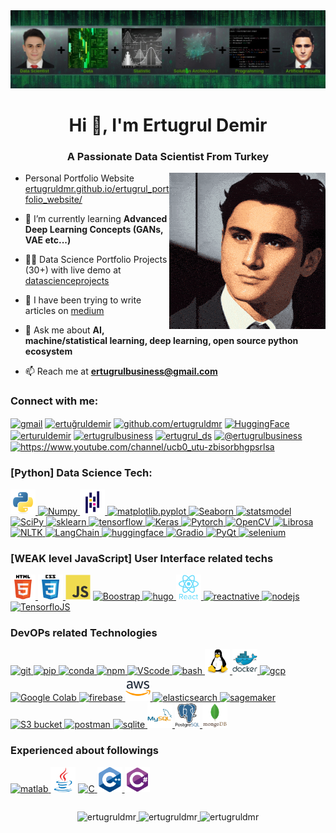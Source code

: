 <div style="text-align: center;">
    <a href="https://ertugruldmr.github.io/ertugrul_portfolio_website/">
        <img src="images/BackGround.jpeg" alt="MasterHead">
    </a>
</div>
<h1 align="center">Hi 👋, I'm Ertugrul Demir</h1>
<h3 align="center">A Passionate Data Scientist From Turkey</h3>
<img align="right" alt="SD"   src="images/GAN_Face_light.gif">

- Personal Portfolio Website [ertugruldmr.github.io/ertugrul_portfolio_website/](https://ertugruldmr.github.io/ertugrul_portfolio_website/)

- 🌱 I’m currently learning **Advanced Deep Learning Concepts (GANs, VAE etc...)**

- 👨‍💻 Data Science Portfolio Projects (30+) with live demo at [datascienceprojects](https://ertugruldmr.github.io/ertugrul_portfolio_website/post/datascienceprojects/)

- 📝 I have been trying to write articles on [medium](https://medium.com/@ertugrulbusiness)

- 💬 Ask me about **AI, machine/statistical learning, deep learning, open source python ecosystem**

- 📫 Reach me at **ertugrulbusiness@gmail.com**  

<h3 align="left">Connect with me:</h3>
<p align="left">
<a href="mailto:ertugrulbusiness@gmail.com" target="blank"><img align="center" src="https://upload.wikimedia.org/wikipedia/commons/7/7e/Gmail_icon_%282020%29.svg" alt="gmail" height="30" width="40" /></a>
<a href="https://linkedin.com/in/ertuğruldemir" target="blank"><img align="center" src="https://raw.githubusercontent.com/rahuldkjain/github-profile-readme-generator/master/src/images/icons/Social/linked-in-alt.svg" alt="ertuğruldemir" height="30" width="40" /></a>
<a href="https://github.com/ertugruldmr" target="blank"><img align="center" src="https://cdn.jsdelivr.net/gh/devicons/devicon/icons/github/github-original.svg" alt="github.com/ertugruldmr" height="30" width="40" /></a>
<a href="https://huggingface.co/ErtugrulDemir" target="blank"><img align="center" src="https://huggingface.co/front/assets/huggingface_logo-noborder.svg" alt="HuggingFace" height="30" width="40" /></a>
<a href="https://kaggle.com/erturuldemir" target="blank"><img align="center" src="https://raw.githubusercontent.com/rahuldkjain/github-profile-readme-generator/master/src/images/icons/Social/kaggle.svg" alt="erturuldemir" height="30" width="40" /></a>
<a href="https://www.hackerrank.com/ertugrulbusiness" target="blank"><img align="center" src="https://raw.githubusercontent.com/rahuldkjain/github-profile-readme-generator/master/src/images/icons/Social/hackerrank.svg" alt="ertugrulbusiness" height="30" width="40" /></a>
<a href="https://twitter.com/ertugrul_ds" target="blank"><img align="center" src="https://raw.githubusercontent.com/rahuldkjain/github-profile-readme-generator/master/src/images/icons/Social/twitter.svg" alt="ertugrul_ds" height="30" width="40" /></a>
<a href="https://medium.com/@ertugrulbusiness" target="blank"><img align="center" src="https://raw.githubusercontent.com/rahuldkjain/github-profile-readme-generator/master/src/images/icons/Social/medium.svg" alt="@ertugrulbusiness" height="30" width="40" /></a>
<a href="https://www.youtube.com/c/https://www.youtube.com/channel/ucb0_utu-zbisorbhgpsrlsa" target="blank"><img align="center" src="https://raw.githubusercontent.com/rahuldkjain/github-profile-readme-generator/master/src/images/icons/Social/youtube.svg" alt="https://www.youtube.com/channel/ucb0_utu-zbisorbhgpsrlsa" height="30" width="40" /></a>
</p>

<h3 align="left">[Python] Data Science  Tech:</h3>
<p align="left"> <a href="https://www.python.org" target="_blank" rel="noreferrer"> <img src="https://raw.githubusercontent.com/devicons/devicon/master/icons/python/python-original.svg" alt="python" width="40" height="40"/><a href="https://numpy.org/" target="_blank" rel="noreferrer"> <img src="https://www.vectorlogo.zone/logos/numpy/numpy-icon.svg" alt="Numpy" width="40" height="40"/> </a> <a href="https://pandas.pydata.org/" target="_blank" rel="noreferrer"> <img src="https://raw.githubusercontent.com/devicons/devicon/2ae2a900d2f041da66e950e4d48052658d850630/icons/pandas/pandas-original.svg" alt="pandas" width="40" height="40"/> </a> <a href="https://matplotlib.org/3.5.3/api/_as_gen/matplotlib.pyplot.html" target="_blank" rel="noreferrer"> <img src="https://matplotlib.org/3.5.3/_static/logo2.svg" alt="matplotlib.pyplot" width="40" height="40"/> </a> <a href="https://seaborn.pydata.org/" target="_blank" rel="noreferrer"> <img src="https://seaborn.pydata.org/_images/logo-tall-lightbg.svg" alt="Seaborn" width="40" height="40"/> </a>  <a href="https://www.statsmodels.org/stable/index.html" target="_blank" rel="noreferrer"> <img src="https://www.statsmodels.org/stable/_images/statsmodels-logo-v2-horizontal.svg" alt="statsmodel" width="40" height="40"/> </a> <a href="https://scipy.org/" target="_blank" rel="noreferrer"> <img src="https://scipy.org/images/logo.svg" alt="SciPy" width="40" height="40"/> </a>  <a href="https://scikit-learn.org/stable/" target="_blank" rel="noreferrer"> <img src="https://upload.wikimedia.org/wikipedia/commons/0/05/Scikit_learn_logo_small.svg" alt="sklearn" width="40" height="40"/> </a> <a href="https://www.tensorflow.org" target="_blank" rel="noreferrer"> <img src="https://www.vectorlogo.zone/logos/tensorflow/tensorflow-icon.svg" alt="tensorflow" width="40" height="40"/> </a> 
<a href="https://keras.io/" target="_blank" rel="noreferrer"> <img src="https://upload.wikimedia.org/wikipedia/commons/a/ae/Keras_logo.svg" alt="Keras" width="40" height="40"/> </a> <a href="https://pytorch.org/" target="_blank" rel="noreferrer"> <img src="https://www.vectorlogo.zone/logos/pytorch/pytorch-icon.svg" alt="Pytorch" width="40" height="40"/> </a> <a href="https://opencv.org/" target="_blank" rel="noreferrer"> <img src="https://upload.wikimedia.org/wikipedia/commons/3/32/OpenCV_Logo_with_text_svg_version.svg" alt="OpenCV" width="40" height="40"/> </a> <a href="https://librosa.org/" target="_blank" rel="noreferrer"> <img src="https://librosa.org/doc/latest/_static/librosa_logo_text.svg" alt="Librosa" width="80" height="40"/> </a> <a href="https://www.nltk.org/" target="_blank" rel="noreferrer"> <img src="https://static.javatpoint.com/tutorial/ai/images/natural-language-toolkit2.png" alt="NLTK" width="80" height="40"/> </a> <a href="https://python.langchain.com/en/latest/index.html#" target="_blank" rel="noreferrer"> <img src="https://lh3.googleusercontent.com/6NUJler7N6yZ3MgXDabWE6-NSDNKUSWCSSZe9HOXkXg3jfTUPUX2Gl1FwCeiT6cjGRLRo0ytTjL_CgyyixnCtKU55sj0xnLulS5zXNQ" alt="LangChain" width="80" height="40"/> </a> <a href="https://huggingface.co/" target="_blank" rel="noreferrer"> <img src="https://huggingface.co/front/assets/huggingface_logo-noborder.svg" alt="huggingface" width="40" height="40"/> </a> <a href="https://gradio.app/" target="_blank" rel="noreferrer"> <img src="https://gradio.app/assets/gradio.svg" alt="Gradio" width="80" height="40"/> </a> <a href="https://pypi.org/project/PyQt5/" target="_blank" rel="noreferrer"> <img src="https://www.logo.wine/a/logo/PyQt/PyQt-Logo.wine.svg" alt="PyQt" width="40" height="40"/> </a>   <a href="https://www.selenium.dev" target="_blank" rel="noreferrer"> <img src="https://raw.githubusercontent.com/detain/svg-logos/780f25886640cef088af994181646db2f6b1a3f8/svg/selenium-logo.svg" alt="selenium" width="40" height="40"/> </a> 
</p>

<h3 align="left">[WEAK level JavaScript] User Interface related techs</h3>
<p align="left"> <a href="https://www.python.org" target="_blank" rel="noreferrer"> 
<img src="https://raw.githubusercontent.com/devicons/devicon/master/icons/html5/html5-original-wordmark.svg" alt="html5" width="40" height="40"/> </a> <a href="https://www.w3schools.com/css/" target="_blank" rel="noreferrer"> <img src="https://raw.githubusercontent.com/devicons/devicon/master/icons/css3/css3-original-wordmark.svg" alt="css3" width="40" height="40"/> </a><a href="https://developer.mozilla.org/en-US/docs/Web/JavaScript" target="_blank" rel="noreferrer"> <img src="https://raw.githubusercontent.com/devicons/devicon/master/icons/javascript/javascript-original.svg" alt="javascript" width="40" height="40"/></a> <a href="https://getbootstrap.com/" target="_blank" rel="noreferrer"> <img src="https://upload.wikimedia.org/wikipedia/commons/thumb/b/b2/Bootstrap_logo.svg/512px-Bootstrap_logo.svg.png" alt="Boostrap" width="50" height="40"/> </a> <a href="https://gohugo.io/" target="_blank" rel="noreferrer"> <img src="https://api.iconify.design/logos-hugo.svg" alt="hugo" width="80" height="40"/> </a> <a href="https://reactjs.org/" target="_blank" rel="noreferrer"> <img src="https://raw.githubusercontent.com/devicons/devicon/master/icons/react/react-original-wordmark.svg" alt="react" width="40" height="40"/> </a>  <a href="https://reactnative.dev/" target="_blank" rel="noreferrer"> <img src="https://reactnative.dev/img/header_logo.svg" alt="reactnative" width="40" height="40"/> </a> <a href="https://nodejs.org" target="_blank" rel="noreferrer"> <img src="https://cdn.iconscout.com/icon/free/png-256/free-node-js-1174925.png?f=avif&w=128" alt="nodejs" width="40" height="40"/> </a> <a href="https://www.tensorflow.org/js" target="_blank" rel="noreferrer"> <img src="https://lh3.googleusercontent.com/6UDMu6MbAPeqOPzGLwF4Kay7htekuQGaWLynntgYaBtUo49uh8nx07zmEFrWcHXx0bNJaW73VNXeo_zUBwcxQeDegXo27uu5SnZIzhP5" alt="TensorfloJS" width="40" height="40"/> </a> 
</p>

<h3 align="left">DevOPs related Technologies</h3>
<p align="left"> <a href="https://www.python.org" target="_blank" rel="noreferrer">
<a href="https://git-scm.com/" target="_blank" rel="noreferrer"> <img src="https://www.vectorlogo.zone/logos/git-scm/git-scm-icon.svg" alt="git" width="40" height="40"/> </a>  
<a href="https://pypi.org/project/pip/" target="_blank" rel="noreferrer"> <img src="https://pypi.org/static/images/logo-small.2a411bc6.svg" alt="pip" width="40" height="40"/> </a> <a href="https://docs.conda.io/en/latest/" target="_blank" rel="noreferrer"> <img src="https://www.vhv.rs/dpng/d/208-2081207_anaconda-python-icon-png-download-anaconda-python-icon.png" alt="conda" width="40" height="40"/> </a> <a href="https://www.npmjs.com/" target="_blank" rel="noreferrer"> <img src="https://upload.wikimedia.org/wikipedia/commons/thumb/d/db/Npm-logo.svg/540px-Npm-logo.svg.png?20140904162625" alt="npm" width="80" height="40"/> </a> <a href="https://code.visualstudio.com/" target="_blank" rel="noreferrer"> <img src="https://upload.wikimedia.org/wikipedia/commons/thumb/9/9a/Visual_Studio_Code_1.35_icon.svg/512px-Visual_Studio_Code_1.35_icon.svg.png?20210804221519" alt="VScode" width="40" height="40"/> </a> 
<a href="https://www.gnu.org/software/bash/" target="_blank" rel="noreferrer"> <img src="https://www.vectorlogo.zone/logos/gnu_bash/gnu_bash-icon.svg" alt="bash" width="40" height="40"/> </a><a href="https://www.linux.org/" target="_blank" rel="noreferrer"> <img src="https://raw.githubusercontent.com/devicons/devicon/master/icons/linux/linux-original.svg" alt="linux" width="40" height="40"/> </a> <a href="https://www.docker.com/" target="_blank" rel="noreferrer"> <img src="https://raw.githubusercontent.com/devicons/devicon/master/icons/docker/docker-original-wordmark.svg" alt="docker" width="40" height="40"/> </a> <a href="https://cloud.google.com" target="_blank" rel="noreferrer"> <img src="https://www.vectorlogo.zone/logos/google_cloud/google_cloud-icon.svg" alt="gcp" width="40" height="40"/> </a> <a href="https://colab.research.google.com/" target="_blank" rel="noreferrer"> <img src="https://upload.wikimedia.org/wikipedia/commons/d/d0/Google_Colaboratory_SVG_Logo.svg" alt="Google Colab" width="40" height="40"/> </a>  <a href="https://firebase.google.com/" target="_blank" rel="noreferrer"> <img src="https://www.vectorlogo.zone/logos/firebase/firebase-icon.svg" alt="firebase" width="40" height="40"/> </a>  <a href="https://aws.amazon.com" target="_blank" rel="noreferrer"> <img src="https://raw.githubusercontent.com/devicons/devicon/master/icons/amazonwebservices/amazonwebservices-original-wordmark.svg" alt="aws" width="40" height="40"/> </a><a href="https://www.elastic.co" target="_blank" rel="noreferrer"> <img src="https://www.vectorlogo.zone/logos/elastic/elastic-icon.svg" alt="elasticsearch" width="40" height="40"/> </a> <a href="https://aws.amazon.com/sagemaker/" target="_blank" rel="noreferrer"> <img src="https://booklet.ai/img/docs/integrations/sagemaker_logo.svg" alt="sagemaker" width="40" height="40"/> </a> <a href="https://aws.amazon.com/s3/" target="_blank" rel="noreferrer"> <img src="https://upload.wikimedia.org/wikipedia/commons/thumb/3/32/AWS_Simple_Icons_Storage_Amazon_S3.svg/512px-AWS_Simple_Icons_Storage_Amazon_S3.svg.png?20220723131743" alt="S3 bucket" width="40" height="40"/> </a> <a href="https://postman.com" target="_blank" rel="noreferrer"> <img src="https://www.vectorlogo.zone/logos/getpostman/getpostman-icon.svg" alt="postman" width="40" height="40"/> </a> <a href="https://www.sqlite.org/" target="_blank" rel="noreferrer"> <img src="https://www.vectorlogo.zone/logos/sqlite/sqlite-icon.svg" alt="sqlite" width="40" height="40"/> </a> <a href="https://www.mysql.com/" target="_blank" rel="noreferrer"> <img src="https://raw.githubusercontent.com/devicons/devicon/master/icons/mysql/mysql-original-wordmark.svg" alt="mysql" width="40" height="40"/> </a> <a href="https://www.postgresql.org" target="_blank" rel="noreferrer"> <img src="https://raw.githubusercontent.com/devicons/devicon/master/icons/postgresql/postgresql-original-wordmark.svg" alt="postgresql" width="40" height="40"/> </a>  <a href="https://www.mongodb.com/" target="_blank" rel="noreferrer"> <img src="https://raw.githubusercontent.com/devicons/devicon/master/icons/mongodb/mongodb-original-wordmark.svg" alt="mongodb" width="40" height="40"/> </a>
</p>

<h3 align="left">Experienced about followings</h3>
<p align="left"> <a href="https://www.python.org" target="_blank" rel="noreferrer">
<a href="https://www.mathworks.com/" target="_blank" rel="noreferrer"> <img src="https://upload.wikimedia.org/wikipedia/commons/2/21/Matlab_Logo.png" alt="matlab" width="40" height="40"/> </a> 
<img src="https://raw.githubusercontent.com/devicons/devicon/master/icons/java/java-original.svg" alt="java" width="40" height="40"/> </a> 
<a href="https://www.open-std.org/jtc1/sc22/wg14/" target="_blank" rel="noreferrer"> <img src="https://img.uxwing.com/wp-content/themes/uxwing/download/brands-social-media/c-program-icon.svg" alt="C" width="40" height="40"/> </a> <a href="https://www.w3schools.com/cpp/" target="_blank" rel="noreferrer"> <img src="https://raw.githubusercontent.com/devicons/devicon/master/icons/cplusplus/cplusplus-original.svg" alt="cplusplus" width="40" height="40"/> </a>
<a href="https://www.w3schools.com/cs/" target="_blank" rel="noreferrer"> <img src="https://raw.githubusercontent.com/devicons/devicon/master/icons/csharp/csharp-original.svg" alt="csharp" width="40" height="40"/> </a>       <a href="https://www.w3.org/html/" target="_blank" rel="noreferrer">  <a href="https://www.java.com" target="_blank" rel="noreferrer"> </p>

<div style="text-align: center;">
  <p style="display: inline-block;"><img src="https://github-readme-stats.vercel.app/api/top-langs?username=ertugruldmr&show_icons=true&locale=en&layout=compact" alt="ertugruldmr" /></p>
  <p style="display: inline-block;"><img src="https://github-readme-stats.vercel.app/api?username=ertugruldmr&show_icons=true&locale=en" alt="ertugruldmr" /></p>
  <p style="display: inline-block;"><img src="https://github-readme-streak-stats.herokuapp.com/?user=ertugruldmr&" alt="ertugruldmr" /></p>
</div>
